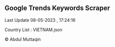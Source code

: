 

## Google Trends Keywords Scraper 
 
Last Update 08-05-2023 , 17:24:16

Country List :
VIETNAM.json



© Abdul Muttaqin 
